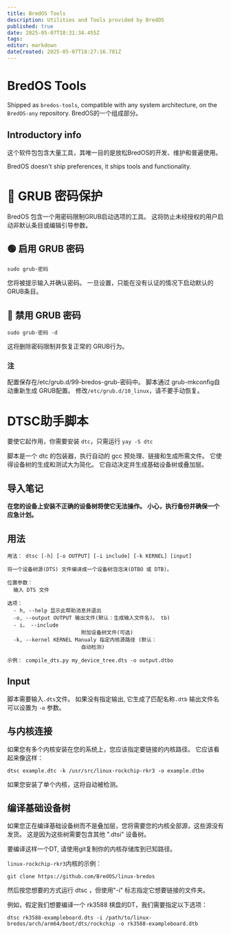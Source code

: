 ```yaml
---
title: BredOS Tools
description: Utilities and Tools provided by BredOS
published: true
date: 2025-05-07T18:31:34.455Z
tags:
editor: markdown
dateCreated: 2025-05-07T18:27:16.781Z
---
```


# BredOS Tools

Shipped as `bredos-tools`, compatible with any system architecture, on the `BredOS-any` repository.
BredOS的一个组成部分。

## Introductory info

这个软件包包含大量工具，其唯一目的是放松BredOS的开发、维护和普遍使用。

BredOS doesn't ship preferences, it ships tools and functionality.

# 🔐 GRUB 密码保护

BredOS 包含一个用密码限制GRUB启动选项的工具。
这将防止未经授权的用户启动非默认条目或编辑引导参数。

## 🟢 启用 GRUB 密码

```
sudo grub-密码
```

您将被提示输入并确认密码。
一旦设置，只能在没有认证的情况下启动默认的 GRUB条目。

## 🔴 禁用 GRUB 密码

```
sudo grub-密码 -d
```

这将删除密码限制并恢复正常的 GRUB行为。

### 注

配置保存在/etc/grub.d/99-bredos-grub-密码中。
脚本通过 grub-mkconfig自动重新生成 GRUB配置。
修改`/etc/grub.d/10_linux`，请不要手动恢复。

# DTSC助手脚本

要使它起作用，你需要安装 `dtc`，只需运行 `yay -S dtc`

脚本是一个 dtc 的包装器，执行自动的 gcc 预处理、链接和生成所需文件。
它使得设备树的生成和测试大为简化。
它自动决定并生成基础设备树或叠加层。

## 导入笔记

**在您的设备上安装不正确的设备树将使它无法操作。**
**小心，执行备份并确保一个应急计划。**

## 用法

```
用法： dtsc [-h] [-o OUTPUT] [-i include] [-k KERNEL] [input]

将一个设备树源(DTS) 文件编译成一个设备树泡泡沫(DTBO 或 DTB)。

位置参数：
  输入 DTS 文件

选项：
  - h, --help 显示此帮助消息并退出
  -o, --output OUTPUT 输出文件(默认：生成输入文件名)。 tb)
  - i， --include
                        附加设备树文件(可选)
  -k, --kernel KERNEL Manualy 指定内核源路径 (默认：
                        自动检测)

示例： compile_dts.py my_device_tree.dts -o output.dtbo
```

## Input

脚本需要输入`.dts`文件。 如果没有指定输出, 它生成了匹配名称`.dtb`
输出文件名可以设置为 `-o` 参数。

## 与内核连接

如果您有多个内核安装在您的系统上，您应该指定要链接的内核路径。
它应该看起来像这样：

```
dtsc example.dtc -k /usr/src/linux-rockchip-rkr3 -o example.dtbo
```

如果您安装了单个内核，这将自动被检测。

## 编译基础设备树

如果您正在编译基础设备树而不是叠加层，您将需要您的内核全部源，这些源没有发货。
这是因为这些树需要包含其他 ".dtsi" 设备树。

要编译这样一个DT, 请使用git复制你的内核存储库到已知路径。

`linux-rockchip-rkr3`内核的示例：

```
git clone https://github.com/BredOS/linux-bredos
```

然后按您想要的方式运行 dtsc ，但使用"-i" 标志指定它想要链接的文件夹。

例如，假定我们想要编译一个 rk3588 棋盘的DT，我们需要指定以下选项：

```
dtsc rk3588-exampleboard.dts -i /path/to/linux-bredos/arch/arm64/boot/dts/rockchip -o rk3588-exampleboard.dtb
```